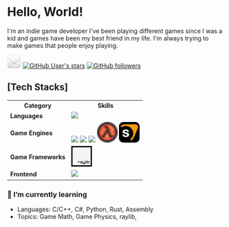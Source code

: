 # Hello, World!

I'm an indie game developer
I've been playing different games since I was a kid and games have been my best friend in my life. I'm always trying to make games that people enjoy playing.

[![Gmail](https://github.com/MiraHavel/MiraHavel/blob/main/assets/email.png)](mailto:mirahavel.dev@gmail.com)
[![GitHub User's stars](https://img.shields.io/github/stars/maldron0309?color=fafa2f&logo=github)](#)
[![GitHub followers](https://img.shields.io/github/followers/MiraHavel?logo=github)](#)

<h2>[Tech Stacks]</h2>
<table>
  <tr>
    <th>Category</th>
    <th>Skills</th>
  </tr>
  <tr>
    <td><strong>Languages</strong></td>
    <td>
      <img src="https://skillicons.dev/icons?i=c,cpp,cs,python,rust,js" />
    </td>
  </tr>
  <tr>
    <td><strong>Game Engines</strong></td>
    <td>
      <img src="https://skillicons.dev/icons?i=unity" />
      <img src="https://skillicons.dev/icons?i=godot" />
      <img src="https://skillicons.dev/icons?i=unreal" />
      <img src="https://raw.githubusercontent.com/MiraHavel/MiraHavel/main/assets/gldsrcicon.png" width="48" height="48" alt="GoldSrc engine" />
      <img src="https://raw.githubusercontent.com/MiraHavel/MiraHavel/main/assets/sourceIcon.png" width="48" height="48" alt="Source engine" />
    </td>
  </tr>
  <tr>
    <td><strong>Game Frameworks</strong></td>
    <td>
      <img src="https://raw.githubusercontent.com/MiraHavel/MiraHavel/main/assets/Raylib_logo.png" width="48" height="48" alt="Raylib" />
    </td>
  </tr>
  <tr>
    <td><strong>Frontend</strong></td>
    <td>
      <img src="https://skillicons.dev/icons?i=html,css,svelte" />
    </td>
  </tr>
</table>


### 🌱 I’m currently learning
- Languages: C/C++, C#, Python, Rust, Assembly
- Topics: Game Math, Game Physics, raylib,
